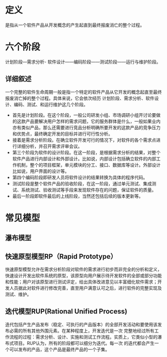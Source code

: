 # 定义
是指从一个软件产品从开发概念的产生起直到最终报废消亡的整个过程。
# 六个阶段
计划阶段—需求分析- 软件设计——编码阶段——测试阶段——运行与维护阶段。
## 详细叙述
一个完整的软件生命周期一般是指一个特定的软件产品从它开发的概念起直至最终报废消亡掉的整个过程。具体来说，它会依次经历  计划阶段、需求分析、软件设计、编码、测试、和运行维护这几个阶段。
+ 首先是计划阶段。在这个阶段，一般公司研发小组、市场调研小组开讨论要做的这款产品要解决用户怎样的需求问题，它的服务群体是什么，一般如果业内亦有类似产品，那么还需要进行竞品分析明确所要开发的这款产品的竞争压力和优势点，最终确定开发的目标并进行可行性分析。
+ 接着是需求分析阶段。在确立软件开发可行的情况下，对软件的各个需求点进行详细分析，并召开需求评审会议。
+ 第三个阶段为软件的设计阶段。在这一阶段，是根据需求分析的结果，对整个软件产品进行内部设计和外部设计。比如说，内部设计包括确立软件的内部工作机制，整个的项目框架，单元模块的分工、接口、数据库等设计。外部设计比如说，用户界面的设计等。
+ 第四个编码阶段即研发人员将软件设计的结果转换为具体的程序代码。
+ 测试阶段是整个软件产品的验收阶段，在这一阶段，通过单元测试、集成测试、系统测试、验收测试等手段来发现软件存在的问题，保证软件的质量。
+ 最后一阶段即软件最后的上线阶段，当然还包括后续的版本更新等。





# 常见模型
## 瀑布模型
## 快速原型模型RP（Rapid Prototype）
快速原型模型允许在需求分析阶段对软件的需求进行初步而非完全的分析和定义，快速设计开发出软件系统的原型，该原型向用户展示待开发软件的全部或部分功能和性能；用户对该原型进行测试评定，给出具体改进意见以丰富细化软件需求；开发人员据此对软件进行修改完善，直至用户满意认可之后，进行软件的完整实现及测试、维护。
## 迭代模型RUP(Rational Unified Process)
迭代包括产生产品发布（稳定、可执行的产品版本）的全部开发活动和要使用该发布必需的所有其他外围元素。在某种程度上，开发迭代是一次 完整地经过所有工作流程的过程：需求分析、设计、实施和测试工作流程。实质上，它类似小型的瀑布式项目。RUP认为，所有的阶段都可以细分为迭代。每一次 的迭代都会产生一个可以发布的产品，这个产品是最终产品的一个子集。